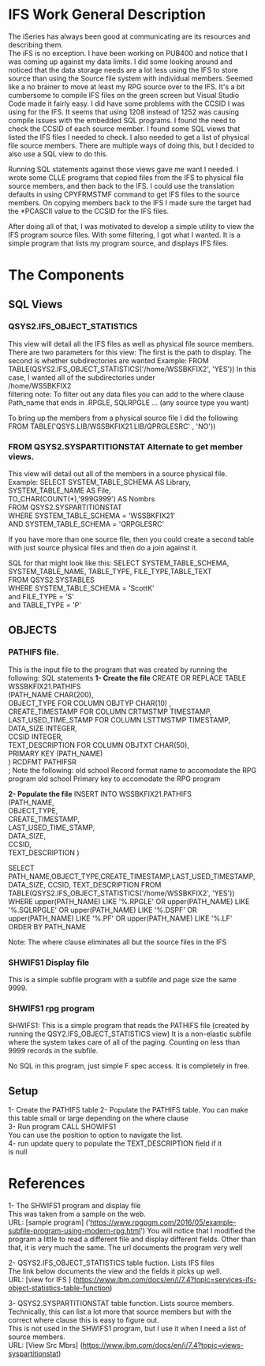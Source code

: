 # IFS Work General Description
The iSeries has always been good at communicating are its resources and describing them.  
The iFS is no exception. I have been working on PUB400 and notice that I was coming up 
against my data limits.  I did some looking around and noticed that the data storage needs 
are a lot less using the IFS to store source than using the Source file system with 
individual members. Seemed like a no brainer to move at least my RPG source over to the IFS. 
It's a bit cumbersome to compile IFS files on the green screen but Visual Studio Code made it 
fairly easy. I did have some problems with the CCSID I was using for the IFS. It seems that 
using 1208 instead of 1252 was causing compile issues with the embedded SQL programs.  I found 
the need to check the CCSID of each source member. I found some SQL views that listed 
the IFS files I needed to check. I also needed to get a list of physical file source members. 
There are multiple ways of doing this, but I decided to also use a SQL view to do this.  

Running SQL statements against those views gave me want I needed. I wrote some CLLE programs that copied files from the IFS to 
physical file source members, and then back to the IFS. I could use the translation defaults in using CPYFRMSTMF command to get
IFS files to the source members. On copying members back to the IFS I made sure the target had the *PCASCII value to the CCSID for the 
IFS files.  

After doing all of that, I was motivated to develop a simple utility to view the IFS program source files. With some filtering, I got 
what I wanted. It is a simple program that lists my program source, and displays IFS files.  

# The Components 

## SQL Views 
### QSYS2.IFS_OBJECT_STATISTICS
This view will detail all the IFS files as well as physical file source members. There are two parameters for this view: The first is the path to display. The second is whether subdirectories are wanted 
 Example:  FROM TABLE(QSYS2.IFS_OBJECT_STATISTICS('/home/WSSBKFIX2', 'YES')) In this case, I wanted all of the subdirectories under   
 /home/WSSBKFIX2  
filtering note: To filter out any data files you can add to the where clause Path_name that ends in .RPGLE, SQLRPGLE ... (any source type you want) 

 
 To bring up the members from a physical source file I did the following 
     FROM TABLE('QSYS.LIB/WSSBKFIX21.LIB/QPRGLESRC' , 'NO'))  

### FROM QSYS2.SYSPARTITIONSTAT Alternate to get member views. 
This view will detail out all of the members in a source physical file.  
Example:  SELECT SYSTEM_TABLE_SCHEMA  AS Library,  
        SYSTEM_TABLE_NAME AS File,  
        TO_CHAR(COUNT(*),'999G999') AS Nombrs  
    FROM QSYS2.SYSPARTITIONSTAT  
   WHERE SYSTEM_TABLE_SCHEMA = 'WSSBKFIX21'  
    AND  SYSTEM_TABLE_SCHEMA = 'QRPGLESRC'  

       
If you have more than one source file, then you could create a second table 
with just source physical files and then do a join against it.  

SQL for that might look like this: 
SELECT SYSTEM_TABLE_SCHEMA, SYSTEM_TABLE_NAME, TABLE_TYPE, FILE_TYPE,TABLE_TEXT  
FROM QSYS2.SYSTABLES  
WHERE SYSTEM_TABLE_SCHEMA = 'ScottK'  
 and   FILE_TYPE = 'S'  
 and  TABLE_TYPE = 'P'  
    
## OBJECTS 
### PATHIFS file.  
This is the input file to the program that was created by running the following: SQL statements 
**1- Create the file** 
CREATE OR REPLACE TABLE WSSBKFIX21.PATHIFS  
(PATH_NAME   CHAR(200),  
 OBJECT_TYPE FOR COLUMN OBJTYP CHAR(10) ,  
 CREATE_TIMESTAMP FOR COLUMN CRTMSTMP TIMESTAMP,  
 LAST_USED_TIME_STAMP FOR COLUMN LSTTMSTMP TIMESTAMP,  
 DATA_SIZE INTEGER,  
 CCSID INTEGER,  
  TEXT_DESCRIPTION FOR COLUMN OBJTXT CHAR(50),  
 PRIMARY KEY (PATH_NAME)  
 ) RCDFMT PATHIFSR  
;
Note the following: 
old school Record format name to accomodate the RPG program 
old school Primary key to accomodate the RPG program 

**2- Populate the file** 
INSERT INTO WSSBKFIX21.PATHIFS  
(PATH_NAME,  
 OBJECT_TYPE,  
 CREATE_TIMESTAMP,  
 LAST_USED_TIME_STAMP,   
 DATA_SIZE,  
 CCSID,  
 TEXT_DESCRIPTION )  
 
SELECT PATH_NAME,OBJECT_TYPE,CREATE_TIMESTAMP,LAST_USED_TIMESTAMP,
       DATA_SIZE, CCSID, TEXT_DESCRIPTION 
FROM TABLE(QSYS2.IFS_OBJECT_STATISTICS('/home/WSSBKFIX2', 'YES'))
WHERE 
upper(PATH_NAME) 
LIKE '%.RPGLE' 
OR 
upper(PATH_NAME) 
LIKE '%.SQLRPGLE'
OR
upper(PATH_NAME) LIKE '%.DSPF'
OR 
upper(PATH_NAME) LIKE '%.PF'
OR 
upper(PATH_NAME) LIKE '%.LF'     
ORDER BY PATH_NAME

Note: 
The where clause eliminates all but the source files in the IFS

### SHWIFS1 Display file 
This is a simple subfile program with a subfile and page size the same 9999. 

### SHWIFS1 rpg program 
SHWIFS1: This is a simple program that reads the PATHIFS file (created by running the QSY2.IFS_OBJECT_STATISTICS view) It is a non-elastic subfile 
where the system takes care of all of the paging.  Counting on less than 9999 records in the subfile.  

No SQL in this program, just simple F spec access.  It is completely in free.  

## Setup 
1- Create the PATHIFS table 
2- Populate the PATHIFS table. You can make this table small or large depending on the where clause  
3- Run program CALL SHOWIFS1    
   You can use the position to option to navigate the list.   
4- run update query to populate the TEXT_DESCRIPTION field if it   
   is null  

# References 
1- The SHWIFS1 program and display file  
This was taken from a sample on the web.  
URL: [sample program] ('https://www.rpgpgm.com/2016/05/example-subfile-program-using-modern-rpg.html')
You will notice that I modified the program a little to read a different file and display different fields. Other than that, it is very much the same. The url documents the program very well 

2- QSYS2.IFS_OBJECT_STATISTICS table fuction. Lists IFS files  
The link below documents the view and the fields it picks up well.  
URL: [view for IFS ] (https://www.ibm.com/docs/en/i/7.4?topic=services-ifs-object-statistics-table-function)  

3- QSYS2.SYSPARTITIONSTAT table function. Lists source members.  
Technically, this can list a lot more that source members but with the correct where clause this is easy to figure out.  
This is not used in the SHWIFS1 program, but I use it when I need a list of source members.  
URL: [View Src Mbrs] (https://www.ibm.com/docs/en/i/7.4?topic=views-syspartitionstat)   

